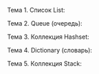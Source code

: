 Тема 1. Список List:

Тема 2. Queue (очередь):

Тема 3. Коллекция Hashset:

Тема 4. Dictionary (словарь):

Тема 5. Коллекция Stack: